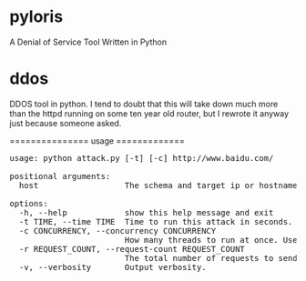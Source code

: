 # pyloris
A Denial of Service Tool Written in Python


ddos
====

DDOS tool in python. I tend to doubt that this will take down much more than the httpd running on some ten year old router, but I rewrote it anyway just because someone asked.

=============== usage =============

<pre>
usage: python attack.py [-t] [-c] http://www.baidu.com/

positional arguments:
  host                  The schema and target ip or hostname, ie "https://example.com"

options:
  -h, --help            show this help message and exit
  -t TIME, --time TIME  Time to run this attack in seconds. Defaults to 10 minutes or 600 seconds.
  -c CONCURRENCY, --concurrency CONCURRENCY
                        How many threads to run at once. Uses Semaphore. Defaults to 100.
  -r REQUEST_COUNT, --request-count REQUEST_COUNT
                        The total number of requests to send.
  -v, --verbosity       Output verbosity.

</pre>
